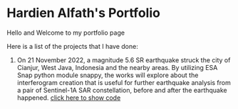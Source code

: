 # Hardien Alfath's Portfolio

Hello and Welcome to my portfolio page

Here is a list of the projects that I have done:

1. On 21 November 2022, a magnitude 5.6 SR earthquake struck the city of Cianjur, West Java, Indonesia and the nearby areas. By utilizing ESA Snap python module snappy, the works will explore about the interferogram creation that is useful for further earthquake analysis from a pair of Sentinel-1A SAR constellation, before and after the earthquake happened. [click here to show code](cianjur_interferometry/cianjur_interferometry.md)
